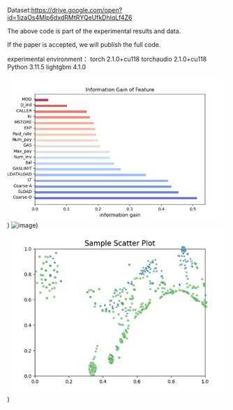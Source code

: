 Dataset:https://drive.google.com/open?id=1izaOs4Mlp6dxdRMtRYQeUfkDhlqLf4Z6


The above code is part of the experimental results and data.



If the paper is accepted, we will publish the full code.





experimental environment：
torch                         2.1.0+cu118
torchaudio                    2.1.0+cu118
Python 3.11.5 
lightgbm                      4.1.0

![image](https://github.com/Federatedzhang/PDF-MF/blob/main/infor.png))
![image](https://github.com/Federatedzhang/PDF-MF/blob/main/Figure_1.png))
![image](https://github.com/Federatedzhang/PDF-MF/blob/main/Figure_2.png))
